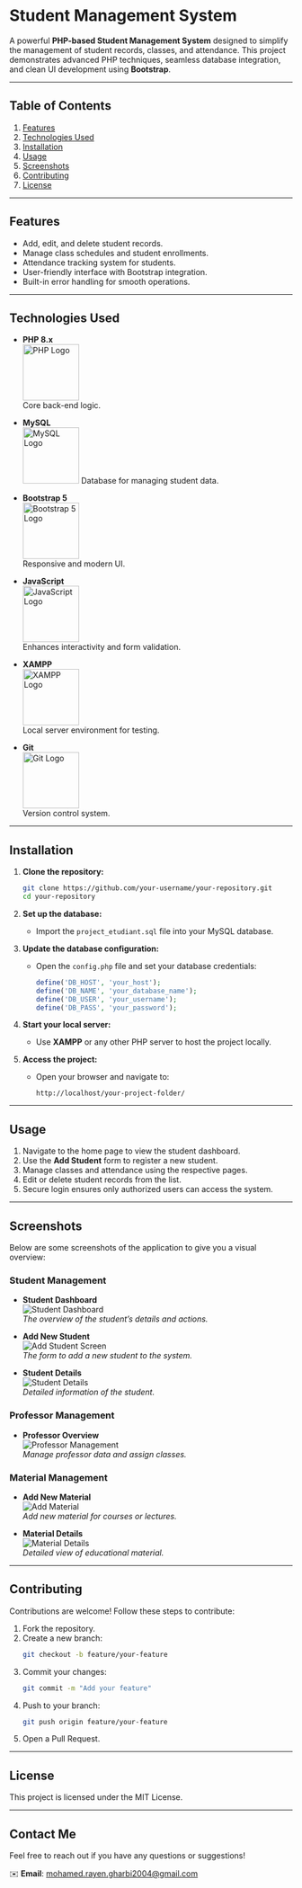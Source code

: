 # **Student Management System**

A powerful **PHP-based Student Management System** designed to simplify the management of student records, classes, and attendance. This project demonstrates advanced PHP techniques, seamless database integration, and clean UI development using **Bootstrap**.

---

## **Table of Contents**
1. [Features](#features)
2. [Technologies Used](#technologies-used)
3. [Installation](#installation)
4. [Usage](#usage)
5. [Screenshots](#screenshots)
6. [Contributing](#contributing)
7. [License](#license)

---

## **Features**

- Add, edit, and delete student records.
- Manage class schedules and student enrollments.
- Attendance tracking system for students.
- User-friendly interface with Bootstrap integration.
- Built-in error handling for smooth operations.

---

## **Technologies Used**

- **PHP 8.x**  
  <img src="https://upload.wikimedia.org/wikipedia/commons/thumb/2/27/PHP-logo.svg/1200px-PHP-logo.svg.png" width="100" alt="PHP Logo"/>  
  Core back-end logic.

- **MySQL**  
  <img src="https://www.mysql.com/common/logos/logo-mysql-170x115.png" width="100" alt="MySQL Logo"/>
  Database for managing student data.

- **Bootstrap 5**  
  <img src="https://upload.wikimedia.org/wikipedia/commons/4/43/Bootstrap_5_logo.svg" width="100" alt="Bootstrap 5 Logo"/>  
  Responsive and modern UI.

- **JavaScript**  
  <img src="https://upload.wikimedia.org/wikipedia/commons/d/d9/JavaScript_logo_2.svg" width="100" alt="JavaScript Logo"/>  
  Enhances interactivity and form validation.

- **XAMPP**  
  <img src="https://upload.wikimedia.org/wikipedia/commons/0/06/XAMPP_Logo_2010.png" width="100" alt="XAMPP Logo"/>  
  Local server environment for testing.

- **Git**  
  <img src="https://upload.wikimedia.org/wikipedia/commons/0/00/Git-logo.svg" width="100" alt="Git Logo"/>  
  Version control system.



---

## **Installation**

1. **Clone the repository:**
   ```bash
   git clone https://github.com/your-username/your-repository.git
   cd your-repository
   ```

2. **Set up the database:**
   - Import the `project_etudiant.sql` file into your MySQL database.

3. **Update the database configuration:**
   - Open the `config.php` file and set your database credentials:
     ```php
     define('DB_HOST', 'your_host');
     define('DB_NAME', 'your_database_name');
     define('DB_USER', 'your_username');
     define('DB_PASS', 'your_password');
     ```

4. **Start your local server:**
   - Use **XAMPP** or any other PHP server to host the project locally.

5. **Access the project:**
   - Open your browser and navigate to:
     ```
     http://localhost/your-project-folder/
     ```

---

## **Usage**

1. Navigate to the home page to view the student dashboard.
2. Use the **Add Student** form to register a new student.
3. Manage classes and attendance using the respective pages.
4. Edit or delete student records from the list.
5. Secure login ensures only authorized users can access the system.

---

## **Screenshots**

Below are some screenshots of the application to give you a visual overview:

### **Student Management**
- **Student Dashboard**  
  ![Student Dashboard](studentscreen3.png)  
  _The overview of the student’s details and actions._
  
- **Add New Student**  
  ![Add Student Screen](studentscreen2.png)  
  _The form to add a new student to the system._
  
- **Student Details**  
  ![Student Details](studentscreen1.png)  
  _Detailed information of the student._

### **Professor Management**
- **Professor Overview**  
  ![Professor Management](professor.png)  
  _Manage professor data and assign classes._

### **Material Management**
- **Add New Material**  
  ![Add Material](material3.png)  
  _Add new material for courses or lectures._
  
- **Material Details**  
  ![Material Details](material1.png)  
  _Detailed view of educational material._

---

## **Contributing**

Contributions are welcome! Follow these steps to contribute:

1. Fork the repository.
2. Create a new branch:
   ```bash
   git checkout -b feature/your-feature
   ```
3. Commit your changes:
   ```bash
   git commit -m "Add your feature"
   ```
4. Push to your branch:
   ```bash
   git push origin feature/your-feature
   ```
5. Open a Pull Request.

---

## **License**

This project is licensed under the MIT License.

---

## **Contact Me**

Feel free to reach out if you have any questions or suggestions!

✉️ **Email**: [mohamed.rayen.gharbi2004@gmail.com](mailto:mohamed.rayen.gharbi2004@gmail.com)  

